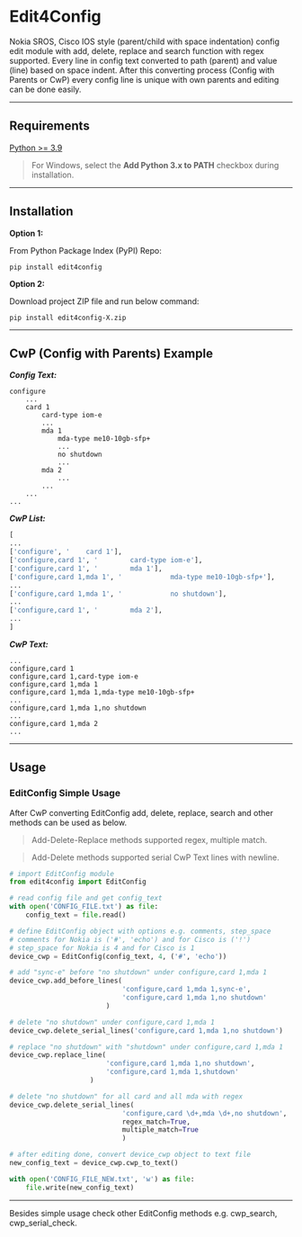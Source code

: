 # Edit4Config

Nokia SROS, Cisco IOS style (parent/child with space indentation) config edit module with add, delete, replace and search function with regex supported. Every line in config text converted to path (parent) and value (line) based on space indent. After this converting process (Config with Parents or CwP) every config line is unique with own parents and editing can be done easily.

---

## Requirements

[Python >= 3.9](https://www.python.org/downloads/)

> For Windows, select the **Add Python 3.x to PATH** checkbox during installation.

---

## Installation

**Option 1:**

From Python Package Index (PyPI) Repo:

```
pip install edit4config
```

**Option 2:**

Download project ZIP file and run below command:

```
pip install edit4config-X.zip
```

---

## CwP (Config with Parents) Example

***Config Text:***

```
configure
    ...
    card 1
        card-type iom-e
        ...
        mda 1
            mda-type me10-10gb-sfp+
            ...
            no shutdown
            ...
        mda 2
            ...
        ...
    ...
...
```

***CwP List:*** 

```py
[
...
['configure', '    card 1'],
['configure,card 1', '        card-type iom-e'],
['configure,card 1', '        mda 1'],
['configure,card 1,mda 1', '            mda-type me10-10gb-sfp+'],
...
['configure,card 1,mda 1', '            no shutdown'],
...
['configure,card 1', '        mda 2'],
...
]
```

***CwP Text:***

```
...
configure,card 1
configure,card 1,card-type iom-e
configure,card 1,mda 1
configure,card 1,mda 1,mda-type me10-10gb-sfp+
...
configure,card 1,mda 1,no shutdown
...
configure,card 1,mda 2
...
```

---

## Usage

### EditConfig Simple Usage

After CwP converting EditConfig add, delete, replace, search and other methods can be used as below.


> Add-Delete-Replace methods supported regex, multiple match.

> Add-Delete methods supported serial CwP Text lines with newline.

```py
# import EditConfig module
from edit4config import EditConfig

# read config file and get config_text
with open('CONFIG_FILE.txt') as file:
    config_text = file.read()

# define EditConfig object with options e.g. comments, step_space
# comments for Nokia is ('#', 'echo') and for Cisco is ('!')
# step_space for Nokia is 4 and for Cisco is 1
device_cwp = EditConfig(config_text, 4, ('#', 'echo'))

# add "sync-e" before "no shutdown" under configure,card 1,mda 1
device_cwp.add_before_lines(
                            'configure,card 1,mda 1,sync-e',
                            'configure,card 1,mda 1,no shutdown'
                        )

# delete "no shutdown" under configure,card 1,mda 1
device_cwp.delete_serial_lines('configure,card 1,mda 1,no shutdown')

# replace "no shutdown" with "shutdown" under configure,card 1,mda 1
device_cwp.replace_line(
                        'configure,card 1,mda 1,no shutdown',
                        'configure,card 1,mda 1,shutdown'
                    )

# delete "no shutdown" for all card and all mda with regex
device_cwp.delete_serial_lines(
                            'configure,card \d+,mda \d+,no shutdown',
                            regex_match=True, 
                            multiple_match=True
                            )

# after editing done, convert device_cwp object to text file
new_config_text = device_cwp.cwp_to_text()

with open('CONFIG_FILE_NEW.txt', 'w') as file:
    file.write(new_config_text)

```

---

Besides simple usage check other EditConfig methods e.g. cwp_search, cwp_serial_check.



